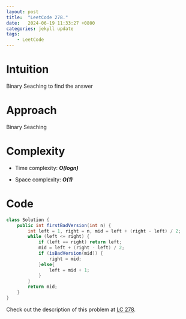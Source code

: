 ```yaml
---
layout: post
title:  "LeetCode 278."
date:   2024-06-19 11:33:27 +0800
categories: jekyll update
tags: 
    - LeetCode
---
```


# Intuition
Binary Seaching to find the answer

# Approach
Binary Seaching

# Complexity
- Time complexity: ***O(logn)***

- Space complexity: ***O(1)***

# Code
```java
class Solution {
    public int firstBadVersion(int n) {
        int left = 1, right = n, mid = left + (right - left) / 2;
        while (left <= right) {
            if (left == right) return left;
            mid = left + (right - left) / 2;
            if (isBadVersion(mid)) {
                right = mid;
            }else{
                left = mid + 1;
            }
        }
        return mid;
    }
}
```

Check out the description of this problem at [LC 278][LC-278].

[LC-278]: https://leetcode.com/problems/first-bad-version/description/
